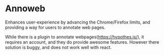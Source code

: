 # Annoweb
Enhances user-experience by advancing the Chrome/Firefox limits, and providing a way for users to annotate web pages.

While there is a plugin to annotate webpages(https://hypothes.is/), it requires an account, and they do provide awesome features. However there solution is buggy, and does not work well with react.
